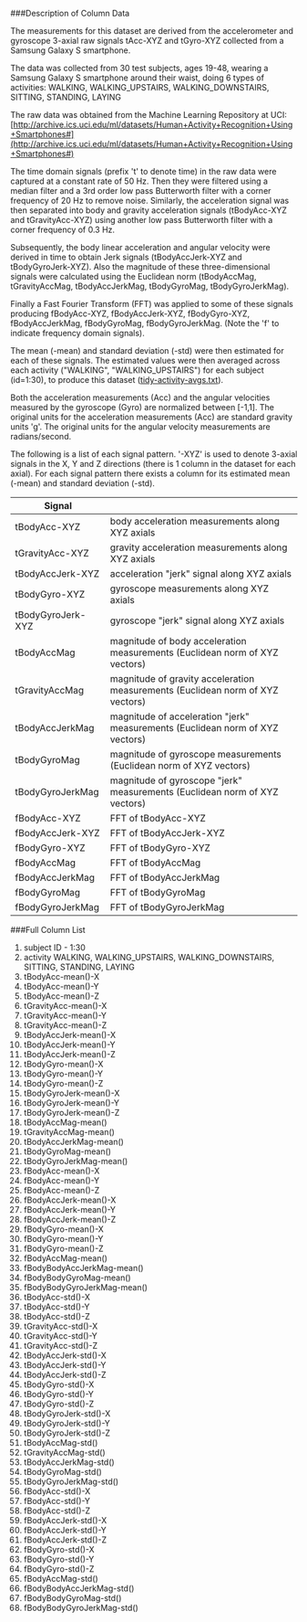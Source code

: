 

###Description of Column Data

The measurements for this dataset are derived from the accelerometer and
gyroscope 3-axial raw signals tAcc-XYZ and tGyro-XYZ collected from a
Samsung Galaxy S smartphone.  

The data was collected from 30 test subjects, ages 19-48, wearing a Samsung Galaxy S smartphone
around their waist, doing 6 types of activities:
WALKING, WALKING_UPSTAIRS, WALKING_DOWNSTAIRS, SITTING, STANDING, LAYING

The raw data was obtained from the Machine Learning Repository at UCI:
[http://archive.ics.uci.edu/ml/datasets/Human+Activity+Recognition+Using+Smartphones#](http://archive.ics.uci.edu/ml/datasets/Human+Activity+Recognition+Using+Smartphones#)

The time domain signals (prefix 't' to denote time) in the raw data were captured at a constant rate of 50 Hz. 
Then they were filtered using a median filter and a 3rd order low pass Butterworth
filter with a corner frequency of 20 Hz to remove noise. Similarly, the
acceleration signal was then separated into body and gravity acceleration
signals (tBodyAcc-XYZ and tGravityAcc-XYZ) using another low pass Butterworth
filter with a corner frequency of 0.3 Hz. 

Subsequently, the body linear acceleration and angular velocity were derived in
time to obtain Jerk signals (tBodyAccJerk-XYZ and tBodyGyroJerk-XYZ). Also the
magnitude of these three-dimensional signals were calculated using the
Euclidean norm (tBodyAccMag, tGravityAccMag, tBodyAccJerkMag, tBodyGyroMag,
tBodyGyroJerkMag). 

Finally a Fast Fourier Transform (FFT) was applied to some of these signals
producing fBodyAcc-XYZ, fBodyAccJerk-XYZ, fBodyGyro-XYZ, fBodyAccJerkMag,
fBodyGyroMag, fBodyGyroJerkMag. (Note the 'f' to indicate frequency
domain signals). 

The mean (-mean) and standard deviation (-std) were then estimated for each of 
these signals.  The estimated values were then averaged across each activity 
("WALKING", "WALKING_UPSTAIRS") for each subject (id=1:30), to produce this dataset ([tidy-activity-avgs.txt](tidy-activity-avgs.txt)).

Both the acceleration measurements (Acc) and the angular velocities measured by
the gyroscope (Gyro) are normalized between [-1,1].  The original units for
the acceleration measurements (Acc) are standard gravity units 'g'.  The original
units for the angular velocity measurements are radians/second.

The following is a list of each signal pattern.  '-XYZ' is used to denote 3-axial signals 
in the X, Y and Z directions (there is 1 column in the dataset for each axial).  For
each signal pattern there exists a column for its estimated mean (-mean) and standard
deviation (-std).

| Signal                    |                                                                                   |
| ------------------------- | --------------------------------------------------------------------------------- |
| tBodyAcc-XYZ              | body acceleration measurements along XYZ axials                                   |
| tGravityAcc-XYZ           | gravity acceleration measurements along XYZ axials                                |
| tBodyAccJerk-XYZ          | acceleration "jerk" signal along XYZ axials                                       |
| tBodyGyro-XYZ             | gyroscope measurements along XYZ axials                                           |
| tBodyGyroJerk-XYZ         | gyroscope "jerk" signal along XYZ axials                                          |
| tBodyAccMag               | magnitude of body acceleration measurements (Euclidean norm of XYZ vectors)       |
| tGravityAccMag            | magnitude of gravity acceleration measurements (Euclidean norm of XYZ vectors)    |
| tBodyAccJerkMag           | magnitude of acceleration "jerk" measurements (Euclidean norm of XYZ vectors)     |
| tBodyGyroMag              | magnitude of gyroscope measurements (Euclidean norm of XYZ vectors)               |
| tBodyGyroJerkMag          | magnitude of gyroscope "jerk" measurements (Euclidean norm of XYZ vectors)        |
| fBodyAcc-XYZ              | FFT of tBodyAcc-XYZ                                                               |
| fBodyAccJerk-XYZ          | FFT of tBodyAccJerk-XYZ                                                           |
| fBodyGyro-XYZ             | FFT of tBodyGyro-XYZ                                                              |
| fBodyAccMag               | FFT of tBodyAccMag                                                                |
| fBodyAccJerkMag           | FFT of tBodyAccJerkMag                                                            |
| fBodyGyroMag              | FFT of tBodyGyroMag                                                               |
| fBodyGyroJerkMag          | FFT of tBodyGyroJerkMag                                                           |


###Full Column List

1. subject                  ID - 1:30
1. activity                 WALKING, WALKING_UPSTAIRS, WALKING_DOWNSTAIRS, SITTING, STANDING, LAYING
1. tBodyAcc-mean()-X 
1. tBodyAcc-mean()-Y
1. tBodyAcc-mean()-Z
1. tGravityAcc-mean()-X
1. tGravityAcc-mean()-Y
1. tGravityAcc-mean()-Z
1. tBodyAccJerk-mean()-X
1. tBodyAccJerk-mean()-Y
1. tBodyAccJerk-mean()-Z
1. tBodyGyro-mean()-X
1. tBodyGyro-mean()-Y
1. tBodyGyro-mean()-Z
1. tBodyGyroJerk-mean()-X
1. tBodyGyroJerk-mean()-Y
1. tBodyGyroJerk-mean()-Z
1. tBodyAccMag-mean()
1. tGravityAccMag-mean()
1. tBodyAccJerkMag-mean()
1. tBodyGyroMag-mean()
1. tBodyGyroJerkMag-mean()
1. fBodyAcc-mean()-X
1. fBodyAcc-mean()-Y
1. fBodyAcc-mean()-Z
1. fBodyAccJerk-mean()-X
1. fBodyAccJerk-mean()-Y
1. fBodyAccJerk-mean()-Z
1. fBodyGyro-mean()-X
1. fBodyGyro-mean()-Y
1. fBodyGyro-mean()-Z
1. fBodyAccMag-mean()
1. fBodyBodyAccJerkMag-mean()
1. fBodyBodyGyroMag-mean()
1. fBodyBodyGyroJerkMag-mean()
1. tBodyAcc-std()-X
1. tBodyAcc-std()-Y
1. tBodyAcc-std()-Z
1. tGravityAcc-std()-X
1. tGravityAcc-std()-Y
1. tGravityAcc-std()-Z
1. tBodyAccJerk-std()-X
1. tBodyAccJerk-std()-Y
1. tBodyAccJerk-std()-Z
1. tBodyGyro-std()-X
1. tBodyGyro-std()-Y
1. tBodyGyro-std()-Z
1. tBodyGyroJerk-std()-X
1. tBodyGyroJerk-std()-Y
1. tBodyGyroJerk-std()-Z
1. tBodyAccMag-std()
1. tGravityAccMag-std()
1. tBodyAccJerkMag-std()
1. tBodyGyroMag-std()
1. tBodyGyroJerkMag-std()
1. fBodyAcc-std()-X
1. fBodyAcc-std()-Y
1. fBodyAcc-std()-Z
1. fBodyAccJerk-std()-X
1. fBodyAccJerk-std()-Y
1. fBodyAccJerk-std()-Z
1. fBodyGyro-std()-X
1. fBodyGyro-std()-Y
1. fBodyGyro-std()-Z
1. fBodyAccMag-std()
1. fBodyBodyAccJerkMag-std()
1. fBodyBodyGyroMag-std()
1. fBodyBodyGyroJerkMag-std()
